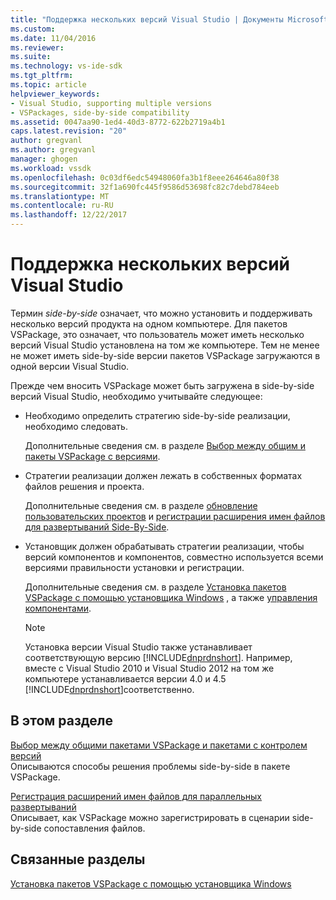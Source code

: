 ```yaml
---
title: "Поддержка нескольких версий Visual Studio | Документы Microsoft"
ms.custom: 
ms.date: 11/04/2016
ms.reviewer: 
ms.suite: 
ms.technology: vs-ide-sdk
ms.tgt_pltfrm: 
ms.topic: article
helpviewer_keywords:
- Visual Studio, supporting multiple versions
- VSPackages, side-by-side compatibility
ms.assetid: 0047aa90-1ed4-40d3-8772-622b2719a4b1
caps.latest.revision: "20"
author: gregvanl
ms.author: gregvanl
manager: ghogen
ms.workload: vssdk
ms.openlocfilehash: 0c03df6edc54948060fa3b1f8eee264646a80f38
ms.sourcegitcommit: 32f1a690fc445f9586d53698fc82c7debd784eeb
ms.translationtype: MT
ms.contentlocale: ru-RU
ms.lasthandoff: 12/22/2017
---
```

# <a name="supporting-multiple-versions-of-visual-studio"></a>Поддержка нескольких версий Visual Studio
Термин *side-by-side* означает, что можно установить и поддерживать несколько версий продукта на одном компьютере. Для пакетов VSPackage, это означает, что пользователь может иметь несколько версий Visual Studio установлена на том же компьютере. Тем не менее не может иметь side-by-side версии пакетов VSPackage загружаются в одной версии Visual Studio.  
  
 Прежде чем вносить VSPackage может быть загружена в side-by-side версий Visual Studio, необходимо учитывайте следующее:  
  
-   Необходимо определить стратегию side-by-side реализации, необходимо следовать.  
  
     Дополнительные сведения см. в разделе [Выбор между общим и пакеты VSPackage с версиями](../extensibility/choosing-between-shared-and-versioned-vspackages.md).  
  
-   Стратегии реализации должен лежать в собственных форматах файлов решения и проекта.  
  
     Дополнительные сведения см. в разделе [обновление пользовательских проектов](../extensibility/internals/upgrading-projects.md#upgrading-custom-projects) и [регистрации расширения имен файлов для развертываний Side-By-Side](../extensibility/registering-file-name-extensions-for-side-by-side-deployments.md).  
  
-   Установщик должен обрабатывать стратегии реализации, чтобы версий компонентов и компонентов, совместно используется всеми версиями правильности установки и регистрации.  
  
     Дополнительные сведения см. в разделе [Установка пакетов VSPackage с помощью установщика Windows](../extensibility/internals/installing-vspackages-with-windows-installer.md) , а также [управления компонентами](../extensibility/internals/component-management.md).  
  
    > [!NOTE]
    >  Установка версии Visual Studio также устанавливает соответствующую версию [!INCLUDE[dnprdnshort](../code-quality/includes/dnprdnshort_md.md)]. Например, вместе с Visual Studio 2010 и Visual Studio 2012 на том же компьютере устанавливается версии 4.0 и 4.5 [!INCLUDE[dnprdnshort](../code-quality/includes/dnprdnshort_md.md)]соответственно.  
  
## <a name="in-this-section"></a>В этом разделе  
 [Выбор между общими пакетами VSPackage и пакетами с контролем версий](../extensibility/choosing-between-shared-and-versioned-vspackages.md)  
 Описываются способы решения проблемы side-by-side в пакете VSPackage.  
  
 [Регистрация расширений имен файлов для параллельных развертываний](../extensibility/registering-file-name-extensions-for-side-by-side-deployments.md)  
 Описывает, как VSPackage можно зарегистрировать в сценарии side-by-side сопоставления файлов.  
  
## <a name="related-sections"></a>Связанные разделы  
 [Установка пакетов VSPackage с помощью установщика Windows](../extensibility/internals/installing-vspackages-with-windows-installer.md)  
